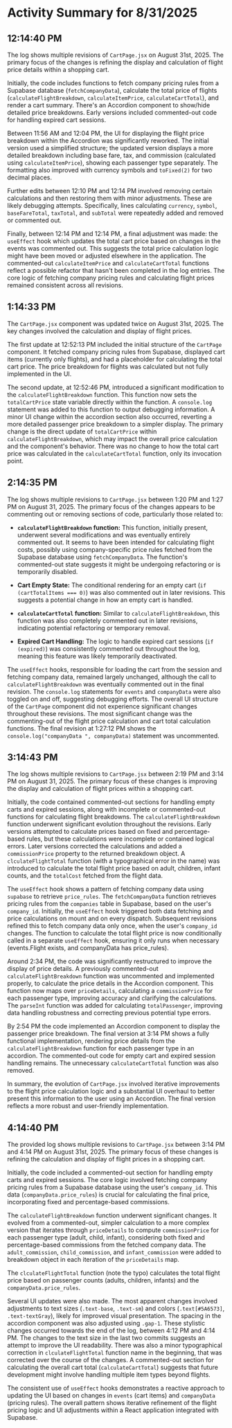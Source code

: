 # Activity Summary for 8/31/2025

## 12:14:40 PM
The log shows multiple revisions of `CartPage.jsx` on August 31st, 2025.  The primary focus of the changes is refining the display and calculation of flight price details within a shopping cart.

Initially, the code includes functions to fetch company pricing rules from a Supabase database (`fetchCompanyData`), calculate the total price of flights (`calculateFlightBreakdown`, `calculateItemPrice`, `calculateCartTotal`), and render a cart summary.  There's an Accordion component to show/hide detailed price breakdowns.  Early versions included commented-out code for handling expired cart sessions.

Between 11:56 AM and 12:04 PM,  the UI for displaying the flight price breakdown within the Accordion was significantly reworked.  The initial version used a simplified structure; the updated version displays a more detailed breakdown including base fare, tax, and commission (calculated using `calculateItemPrice`), showing each passenger type separately. The formatting also improved with currency symbols and `toFixed(2)` for two decimal places.

Further edits between 12:10 PM and 12:14 PM involved removing certain calculations and then restoring them with minor adjustments. These are likely debugging attempts.  Specifically, lines calculating `currency`, `symbol`, `baseFareTotal`, `taxTotal`, and `subTotal` were repeatedly added and removed or commented out.

Finally, between 12:14 PM and 12:14 PM, a final adjustment was made: the `useEffect` hook which updates the total cart price based on changes in the events was commented out. This suggests the total price calculation logic might have been moved or adjusted elsewhere in the application.  The commented-out `calculateItemPrice` and `calculateCartTotal` functions reflect a possible refactor that hasn't been completed in the log entries.  The core logic of fetching company pricing rules and calculating flight prices remained consistent across all revisions.


## 1:14:33 PM
The `CartPage.jsx` component was updated twice on August 31st, 2025.  The key changes involved the calculation and display of flight prices.

The first update at 12:52:13 PM included the initial structure of the `CartPage` component. It fetched company pricing rules from Supabase, displayed cart items (currently only flights), and had a placeholder for calculating the total cart price. The price breakdown for flights was calculated but not fully implemented in the UI.

The second update, at 12:52:46 PM, introduced a significant modification to the `calculateFlightBreakdown` function.  This function now sets the `totalCartPrice` state variable directly within the function.  A `console.log` statement was added to this function to output debugging information.  A minor UI change within the accordion section also occurred, reverting a more detailed passenger price breakdown to a simpler display.  The primary change is the direct update of `totalCartPrice` within `calculateFlightBreakdown`, which may impact the overall price calculation and the component's behavior.  There was no change to how the total cart price was calculated in the  `calculateCartTotal` function, only its invocation point.


## 2:14:35 PM
The log shows multiple revisions to `CartPage.jsx` between 1:20 PM and 1:27 PM on August 31, 2025.  The primary focus of the changes appears to be commenting out or removing sections of code, particularly those related to:


* **`calculateFlightBreakdown` function:** This function, initially present, underwent several modifications and was eventually entirely commented out. It seems to have been intended for calculating flight costs, possibly using company-specific price rules fetched from the Supabase database using `fetchCompanyData`.  The function's commented-out state suggests it might be undergoing refactoring or is temporarily disabled.

* **Cart Empty State:** The conditional rendering for an empty cart (`if (cartTotalItems === 0)`) was also commented out in later revisions. This suggests a potential change in how an empty cart is handled.

* **`calculateCartTotal` function:** Similar to `calculateFlightBreakdown`, this function was also completely commented out in later revisions, indicating potential refactoring or temporary removal.

* **Expired Cart Handling:**  The logic to handle expired cart sessions (`if (expired)`) was consistently commented out throughout the log, meaning this feature was likely temporarily deactivated.


The `useEffect` hooks, responsible for loading the cart from the session and fetching company data, remained largely unchanged, although the call to `calculateFlightBreakdown` was eventually commented out in the final revision.  The `console.log` statements for `events` and `companyData` were also toggled on and off, suggesting debugging efforts.  The overall UI structure of the `CartPage` component did not experience significant changes throughout these revisions.  The most significant change was the commenting-out of the flight price calculation and cart total calculation functions.  The final revision at 1:27:12 PM shows the  `console.log("companyData ", companyData)` statement was uncommented.


## 3:14:43 PM
The log shows multiple revisions to `CartPage.jsx` between 2:19 PM and 3:14 PM on August 31, 2025.  The primary focus of these changes is improving the display and calculation of flight prices within a shopping cart.

Initially, the code contained commented-out sections for handling empty carts and expired sessions, along with incomplete or commented-out functions for calculating flight breakdowns.  The `calculateFlightBreakdown` function underwent significant evolution throughout the revisions.  Early versions attempted to calculate prices based on fixed and percentage-based rules, but these calculations were incomplete or contained logical errors.  Later versions corrected the calculations and added a `commissionPrice` property to the returned breakdown object.  A `clculateFlightTotal` function (with a typographical error in the name) was introduced to calculate the total flight price based on adult, children, infant counts, and the `totalCost` fetched from the flight data.


The `useEffect` hook shows a pattern of fetching company data using `supabase` to retrieve `price_rules`. The `fetchCompanyData` function retrieves pricing rules from the `companies` table in Supabase, based on the user's `company_id`.  Initially, the `useEffect` hook triggered both data fetching and price calculations on mount and on every dispatch.  Subsequent revisions refined this to fetch company data only once, when the user's `company_id` changes. The function to calculate the total flight price is now conditionally called in a separate `useEffect` hook, ensuring it only runs when necessary (events.Flight exists, and companyData has price_rules).


Around 2:34 PM, the code was significantly restructured to improve the display of price details.  A previously commented-out `calculateFlightBreakdown` function was uncommented and implemented properly, to calculate the price details in the Accordion component. This function now maps over `priceDetails`, calculating a `commissionPrice` for each passenger type, improving accuracy and clarifying the calculations.  The `parseInt` function was added for calculating `totalPassenger`,  improving data handling robustness and correcting previous potential type errors.

By 2:54 PM the code implemented an Accordion component to display the passenger price breakdown.  The final version at 3:14 PM shows a fully functional implementation, rendering price details from the `calculateFlightBreakdown` function for each passenger type in an accordion.  The commented-out code for empty cart and expired session handling remains. The unnecessary `calculateCartTotal` function was also removed.

In summary, the evolution of `CartPage.jsx` involved iterative improvements to the flight price calculation logic and a substantial UI overhaul to better present this information to the user using an Accordion. The final version reflects a more robust and user-friendly implementation.


## 4:14:40 PM
The provided log shows multiple revisions to `CartPage.jsx` between 3:14 PM and 4:14 PM on August 31st, 2025.  The primary focus of these changes is refining the calculation and display of flight prices in a shopping cart.

Initially, the code included a commented-out section for handling empty carts and expired sessions.  The core logic involved fetching company pricing rules from a Supabase database using the user's `company_id`.  This data (`companyData.price_rules`) is crucial for calculating the final price, incorporating fixed and percentage-based commissions.

The `calculateFlightBreakdown` function underwent significant changes.  It evolved from a commented-out, simpler calculation to a more complex version that iterates through `priceDetails` to compute `commissionPrice` for each passenger type (adult, child, infant), considering both fixed and percentage-based commissions from the fetched company data.  The `adult_commission`, `child_commission`, and `infant_commission` were added to breakdown object in each iteration of the `priceDetails` map.

The `clculateFlightTotal` function (note the typo) calculates the total flight price based on passenger counts (adults, children, infants) and the `companyData.price_rules`.

Several UI updates were also made.  The most apparent changes involved adjustments to text sizes (`.text-base`, `.text-sm`) and colors (`.text[#5A6573]`, `.text-textGray`), likely for improved visual presentation. The spacing in the accordion component was also adjusted using `.gap-1`.  These stylistic changes occurred towards the end of the log, between 4:12 PM and 4:14 PM.  The changes to the text size in the last two commits suggests an attempt to improve the UI readability.  There was also a minor typographical correction in `clculateFlightTotal` function name in the beginning, that was corrected over the course of the changes.  A commented-out section for calculating the overall cart total (`calculateCartTotal`) suggests that future development might involve handling multiple item types beyond flights.

The consistent use of `useEffect` hooks demonstrates a reactive approach to updating the UI based on changes in `events` (cart items) and `companyData` (pricing rules). The overall pattern shows iterative refinement of the flight pricing logic and UI adjustments within a React application integrated with Supabase.
